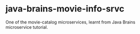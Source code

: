 # java-brains-movie-info-srvc
One of the movie-catalog microservices, learnt from Java Brains microservice tutorial.
